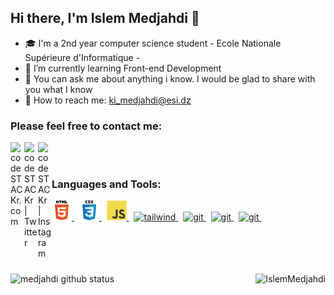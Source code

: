 ## Hi there, I'm Islem Medjahdi  👋
- 🎓  I'm a 2nd year computer science student - Ecole Nationale Supérieure d'Informatique -
- 🌱  I’m currently learning Front-end Development 
- 💬  You can ask me about anything i know. I would be glad to share with you what I know
- 📮  How to reach me: ki_medjahdi@esi.dz 

### Please feel free to contact me:

[<img align="left" alt="codeSTACKr.com" width="22px" src="https://image.flaticon.com/icons/png/512/2111/2111392.png" />][facebook]
[<img align="left" alt="codeSTACKr | Twitter" width="22px" src="https://cdn.jsdelivr.net/npm/simple-icons@v3/icons/twitter.svg" />][twitter]
[<img align="left" alt="codeSTACKr | Instagram" width="22px" src="https://cdn.jsdelivr.net/npm/simple-icons@v3/icons/instagram.svg" />][instagram]

<br>
<br>

### Languages and Tools:
<a href="https://www.w3.org/html/" target="_blank"> <img
            src="https://raw.githubusercontent.com/devicons/devicon/master/icons/html5/html5-original-wordmark.svg"
            alt="html5" width="32" height="32" /> </a>&#160;
<a href="https://www.w3schools.com/css/" target="_blank">
        <img src="https://raw.githubusercontent.com/devicons/devicon/master/icons/css3/css3-original-wordmark.svg"
            alt="css3" width="32" height="32" /> </a>&#160;
<a href="https://developer.mozilla.org/en-US/docs/Web/JavaScript"
        target="_blank"> <img
            src="https://raw.githubusercontent.com/devicons/devicon/master/icons/javascript/javascript-original.svg"
            alt="javascript" width="32" height="32" /> </a>&#160;
<a href="https://tailwindcss.com/" target="_blank"> <img
            src="https://www.vectorlogo.zone/logos/tailwindcss/tailwindcss-icon.svg" alt="tailwind" width="32"
            height="32" /> </a>&#160;
<a href="https://redux-toolkit.js.org/" target="_blank"> <img
            src="https://www.vectorlogo.zone/logos/reactjs/reactjs-icon.svg" alt="git" width="32" height="32" /> </a>&#160;
<a href="https://fr.reactjs.org//" target="_blank"> <img
            src="https://raw.githubusercontent.com/reduxjs/redux/master/logo/logo.png" alt="git" width="32" height="32" /> </a>&#160;
<a href="https://git-scm.com/" target="_blank"> <img
            src="https://www.vectorlogo.zone/logos/git-scm/git-scm-icon.svg" alt="git" width="32" height="32" /> </a>&#160;



<br>
<br>
<br>
<br>

<div>
<img align="left" alt="medjahdi github status" src="https://github-readme-stats.vercel.app/api?username=IslemMedjahdi&hide=contribs,prs" />
<img align="right" src="https://github-readme-stats.vercel.app/api/top-langs?username=IslemMedjahdi&show_icons=true&locale=en&layout=compact" alt="IslemMedjahdi" />
 </div>


[facebook]: https://www.facebook.com/islem.medjahdi.9
[twitter]: https://twitter.com/IslemMedjahdi
[instagram]: https://www.instagram.com/islem_medjahdi/
<!---
IslemMedjahdi/IslemMedjahdi is a ✨ special ✨ repository because its `README.md` (this file) appears on your GitHub profile.
You can click the Preview link to take a look at your changes.
--->
